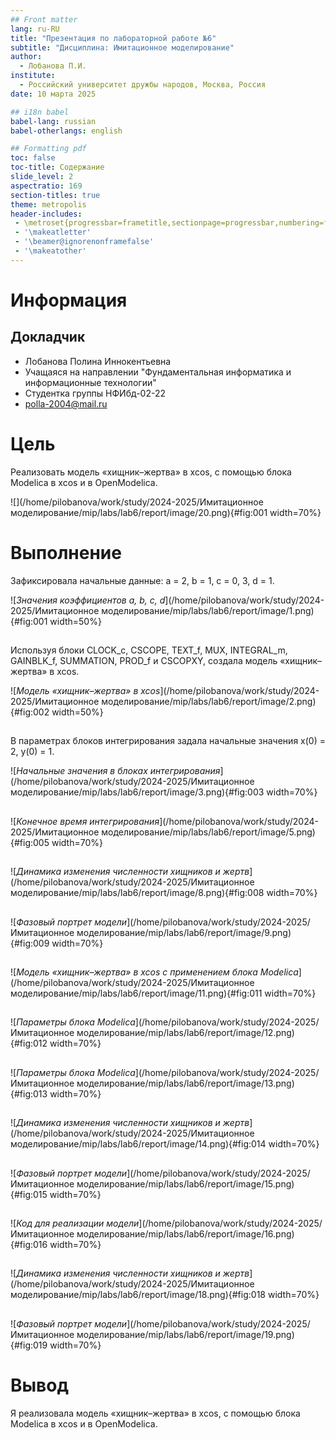 ```yaml
---
## Front matter
lang: ru-RU
title: "Презентация по лабораторной работе №6"
subtitle: "Дисциплина: Имитационное моделирование"
author:
  - Лобанова П.И.
institute:
  - Российский университет дружбы народов, Москва, Россия
date: 10 марта 2025

## i18n babel
babel-lang: russian
babel-otherlangs: english

## Formatting pdf
toc: false
toc-title: Содержание
slide_level: 2
aspectratio: 169
section-titles: true
theme: metropolis
header-includes:
 - \metroset{progressbar=frametitle,sectionpage=progressbar,numbering=fraction}
 - '\makeatletter'
 - '\beamer@ignorenonframefalse'
 - '\makeatother'
---
```


# Информация

## Докладчик


  * Лобанова Полина Иннокентьевна
  * Учащаяся на направлении "Фундаментальная информатика и информационные технологии"
  * Студентка группы НФИбд-02-22
  * [polla-2004@mail.ru](polla-2004@mail.ru)
  

# Цель

Реализовать модель «хищник–жертва» в xcos,  с помощью блока Modelica в xcos и  в OpenModelica.

![](/home/pilobanova/work/study/2024-2025/Имитационное моделирование/mip/labs/lab6/report/image/20.png){#fig:001 width=70%}

# Выполнение 

Зафиксировала начальные данные: a = 2, b = 1, c = 0, 3, d = 1.

![*Значения коэффициентов a, b, c, d*](/home/pilobanova/work/study/2024-2025/Имитационное моделирование/mip/labs/lab6/report/image/1.png){#fig:001 width=50%}

## 

Используя блоки CLOCK_c, CSCOPE, TEXT_f, MUX, INTEGRAL_m, GAINBLK_f, SUMMATION, PROD_f и CSCOPXY, создала модель «хищник–жертва» в xcos.

![*Модель «хищник–жертва» в xcos*](/home/pilobanova/work/study/2024-2025/Имитационное моделирование/mip/labs/lab6/report/image/2.png){#fig:002 width=50%}

## 

В параметрах блоков интегрирования задала начальные значения x(0) = 2, y(0) = 1.

![*Начальные значения в блоках интегрирования*](/home/pilobanova/work/study/2024-2025/Имитационное моделирование/mip/labs/lab6/report/image/3.png){#fig:003 width=70%}


## 

![*Конечное время интегрирования*](/home/pilobanova/work/study/2024-2025/Имитационное моделирование/mip/labs/lab6/report/image/5.png){#fig:005 width=70%}

## 

![*Динамика изменения численности хищников и жертв*](/home/pilobanova/work/study/2024-2025/Имитационное моделирование/mip/labs/lab6/report/image/8.png){#fig:008 width=70%}

## 

![*Фазовый портрет модели*](/home/pilobanova/work/study/2024-2025/Имитационное моделирование/mip/labs/lab6/report/image/9.png){#fig:009 width=70%}

## 

![*Модель «хищник–жертва» в xcos с применением блока Modelica*](/home/pilobanova/work/study/2024-2025/Имитационное моделирование/mip/labs/lab6/report/image/11.png){#fig:011 width=70%}

## 

![*Параметры блока Modelica*](/home/pilobanova/work/study/2024-2025/Имитационное моделирование/mip/labs/lab6/report/image/12.png){#fig:012 width=70%}

## 

![*Параметры блока Modelica*](/home/pilobanova/work/study/2024-2025/Имитационное моделирование/mip/labs/lab6/report/image/13.png){#fig:013 width=70%}

## 

![*Динамика изменения численности хищников и жертв*](/home/pilobanova/work/study/2024-2025/Имитационное моделирование/mip/labs/lab6/report/image/14.png){#fig:014 width=70%}

## 

![*Фазовый портрет модели*](/home/pilobanova/work/study/2024-2025/Имитационное моделирование/mip/labs/lab6/report/image/15.png){#fig:015 width=70%}

## 

![*Код для реализации модели*](/home/pilobanova/work/study/2024-2025/Имитационное моделирование/mip/labs/lab6/report/image/16.png){#fig:016 width=70%}

##

![*Динамика изменения численности хищников и жертв*](/home/pilobanova/work/study/2024-2025/Имитационное моделирование/mip/labs/lab6/report/image/18.png){#fig:018 width=70%}

## 

![*Фазовый портрет модели*](/home/pilobanova/work/study/2024-2025/Имитационное моделирование/mip/labs/lab6/report/image/19.png){#fig:019 width=70%}

# Вывод

Я реализовала модель «хищник–жертва» в xcos,  с помощью блока Modelica в xcos и  в OpenModelica.

